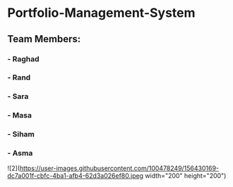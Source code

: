 # Portfolio-Management-System
## Team Members:
### - Raghad
### - Rand
### - Sara
### - Masa
### - Siham
### - Asma
![2](https://user-images.githubusercontent.com/100478249/156430169-dc7a001f-cbfc-4ba1-afb4-62d3a026ef80.jpeg width="200" height="200")
